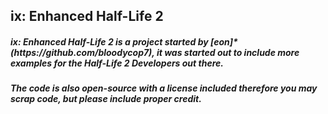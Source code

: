 <h2>ix: Enhanced Half-Life 2</h2>
<h5>ix: Enhanced Half-Life 2 is a project started by [eon]*(https://github.com/bloodycop7), it was started out to include more examples for the Half-Life 2 Developers out there.</h5>
<h5>The code is also open-source with a license included therefore you may scrap code, but please include proper credit.</h5>
